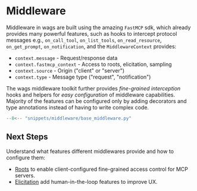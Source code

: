 # Middleware

Middleware in <span class="wags-brand">wags</span> are built using the amazing `FastMCP` sdk, which already provides many powerful features, such as hooks to intercept protocol messages e.g., `on_call_tool`, `on_list_tools`, `on_read_resource`, `on_get_prompt`, `on_notification`, and the `MiddlewareContext` provides:

- `context.message` - Request/response data
- `context.fastmcp_context` - Access to roots, elicitation, sampling
- `context.source` - Origin ("client" or "server")
- `context.type` - Message type ("request", "notification")

The <span class="wags-brand">wags</span> middleware toolkit further provides *fine-grained interception* hooks and helpers for *easy configuration* of middleware capabilities. Majority of the features can be configured only by adding decorators and type annotations instead of having to write complex code.

```python title="WAGS BaseMiddleware"
--8<-- "snippets/middleware/base_middleware.py"
```

## Next Steps

Understand what features different middlewares provide and how to configure them:

- [Roots](roots.md) to enable client-configured fine-grained access control for MCP servers.
- [Elicitation](elicitation.md) add human-in-the-loop features to improve UX.
